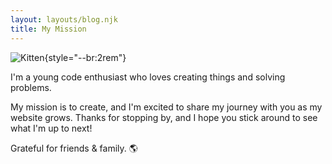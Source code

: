 ```yaml
---
layout: layouts/blog.njk
title: My Mission
---
```


![Kitten](https://image.startr.cloud/800x400/kitten){style="--br:2rem"}

I'm a young code enthusiast who loves creating things  and solving problems.

My mission is to create, and I'm excited to share my journey with you as my website grows. Thanks for stopping by, and I hope you stick around to see what I'm up to next! 

Grateful for friends & family. 🌎

